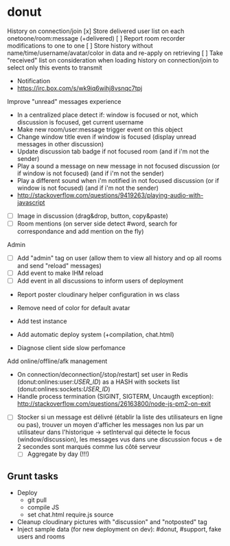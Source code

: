 donut
====

History on connection/join
[x] Store delivered user list on each onetoone/room:message (+delivered)
[ ] Report room recorder modifications to one to one
[ ] Store history without name/time/username/avatar/color in data and re-apply on retrieving
[ ] Take "received" list on consideration when loading history on connection/join to select only this events to transmit

- Notification
- https://irc.box.com/s/wk9iq6wihj8vsnqc7tpj

Improve "unread" messages experience
- In a centralized place detect if: window is focused or not, which discussion is focused, get current username
- Make new room/user:message trigger event on this object
- Change window title even if window is focused (display unread messages in other discussion)
- Update discussion tab badge if not focused room (and if i'm not the sender)
- Play a sound a message on new message in not focused discussion (or if window is not focused) (and if i'm not the sender)
- Play a different sound when i'm notified in not focused discussion (or if window is not focused) (and if i'm not the sender)
- http://stackoverflow.com/questions/9419263/playing-audio-with-javascript

- [ ] Image in discussion (drag&drop, button, copy&paste)
- [ ] Room mentions (on server side detect #word, search for correspondance and add mention on the fly)

Admin
- [ ] Add "admin" tag on user (allow them to view all history and op all rooms and send "reload" messages)
- [ ] Add event to make IHM reload
- [ ] Add event in all discussions to inform users of deployment

- Report poster cloudinary helper configuration in ws class
- Remove need of color for default avatar

- Add test instance

- Add automatic deploy system (+compilation, chat.html)

- Diagnose client side slow perfomance

Add online/offline/afk management
- On connection/deconnection[/stop/restart] set user in Redis (donut:onlines:user:_USER_ID_) as a HASH with sockets list (donut:onlines:sockets:_USER_ID_)
- Handle process termination (SIGINT, SIGTERM, Uncaugth exception): http://stackoverflow.com/questions/26163800/node-js-pm2-on-exit
- [ ] Stocker si un message est délivré (établir la liste des utilisateurs en ligne ou pas), trouver un moyen d'afficher les messages non lus par un utilisateur dans l'historique
 -> setInterval qui détecte le focus (window/discussion), les messages vus dans une discussion focus + de 2 secondes sont marqués comme lus côté serveur
  - [ ] Aggregate by day (!!!)

## Grunt tasks
- Deploy
  - git pull
  - compile JS
  - set chat.html require.js source
- Cleanup cloudinary pictures with "discussion" and "notposted" tag
- Inject sample data (for new deployment on dev): #donut, #support, fake users and rooms